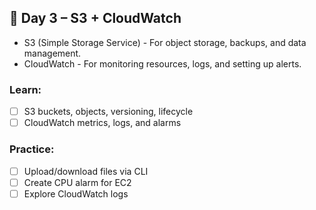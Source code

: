 ## 📅 Day 3 – S3 + CloudWatch
- S3 (Simple Storage Service) - For object storage, backups, and data management.
- CloudWatch - For monitoring resources, logs, and setting up alerts.
### Learn:
- [ ] S3 buckets, objects, versioning, lifecycle
- [ ] CloudWatch metrics, logs, and alarms

### Practice:
- [ ] Upload/download files via CLI
- [ ] Create CPU alarm for EC2
- [ ] Explore CloudWatch logs
